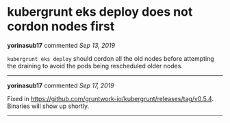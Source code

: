 # kubergrunt eks deploy does not cordon nodes first

**yorinasub17** commented *Sep 13, 2019*

`kubergrunt eks deploy` should cordon all the old nodes before attempting the draining to avoid the pods being rescheduled older nodes.
<br />
***


**yorinasub17** commented *Sep 17, 2019*

Fixed in https://github.com/gruntwork-io/kubergrunt/releases/tag/v0.5.4. Binaries will show up shortly.
***

